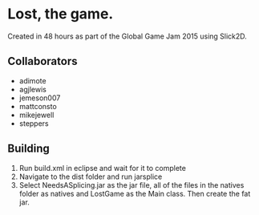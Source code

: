# Lost, the game.

Created in 48 hours as part of the Global Game Jam 2015 using Slick2D.

## Collaborators

* adimote
* agjlewis
* jemeson007
* mattconsto
* mikejewell
* steppers

## Building

1. Run build.xml in eclipse and wait for it to complete
2. Navigate to the dist folder and run jarsplice
3. Select NeedsASplicing.jar as the jar file, all of the files in the natives folder as natives and LostGame as the Main class. Then create the fat jar.